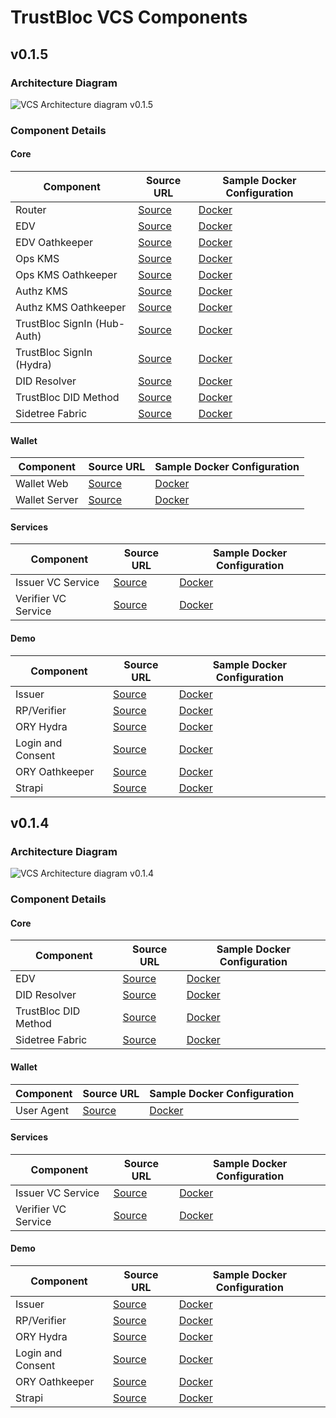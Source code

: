 # TrustBloc VCS Components

## v0.1.5
### Architecture Diagram
![VCS Architecture diagram v0.1.5](../images/vcs_component_diagram_v0.1.5.svg)

### Component Details
#### Core
| Component                   | Source URL                                                                   | Sample Docker Configuration                                                                                                         |
|-----------------------------|------------------------------------------------------------------------------|-------------------------------------------------------------------------------------------------------------------------------------|
| Router                      | [Source](https://github.com/trustbloc/hub-router)                            | [Docker](https://github.com/trustbloc/edge-sandbox/blob/v0.1.5/test/bdd/fixtures/demo/docker-compose-didcomm.yml#L11-L41)           |
| EDV                         | [Source](https://github.com/trustbloc/edv)                                   | [Docker](https://github.com/trustbloc/edge-sandbox/blob/v0.1.5/test/bdd/fixtures/demo/docker-compose-edge-components.yml#L168-L187) |
| EDV Oathkeeper              | [Source](https://github.com/ory/oathkeeper)                                  | [Docker](https://github.com/trustbloc/edge-sandbox/blob/v0.1.5/test/bdd/fixtures/demo/docker-compose-third-party.yml#L91-L112)      |
| Ops KMS                     | [Source](https://github.com/trustbloc/hub-kms)                               | [Docker](https://github.com/trustbloc/edge-sandbox/blob/v0.1.5/test/bdd/fixtures/demo/docker-compose-edge-components.yml#L306-L339) |
| Ops KMS Oathkeeper          | [Source](https://github.com/ory/oathkeeper )                                 | [Docker](https://github.com/trustbloc/edge-sandbox/blob/v0.1.5/test/bdd/fixtures/demo/docker-compose-third-party.yml#L114-L135)     |
| Authz KMS                   | [Source](https://github.com/trustbloc/hub-kms)                               | [Docker](https://github.com/trustbloc/edge-sandbox/blob/v0.1.5/test/bdd/fixtures/demo/docker-compose-edge-components.yml#L267-L304) |
| Authz KMS Oathkeeper        | [Source](https://github.com/ory/oathkeeper )                                 | [Docker](https://github.com/trustbloc/edge-sandbox/blob/v0.1.5/test/bdd/fixtures/demo/docker-compose-third-party.yml#L91-L112)      |
| TrustBloc SignIn (Hub-Auth) | [Source](https://github.com/trustbloc/hub-auth)                              | [Docker](https://github.com/trustbloc/edge-sandbox/blob/v0.1.5/test/bdd/fixtures/demo/docker-compose-edge-components.yml#L168-L187) |
| TrustBloc SignIn (Hydra)    | [Source](https://github.com/ory/hydra)                                       | [Docker](https://github.com/trustbloc/edge-sandbox/blob/v0.1.5/test/bdd/fixtures/demo/docker-compose-edge-components.yml#L381-L410) |
| DID Resolver                | [Source](https://github.com/trustbloc/edge-service/tree/master/cmd/did-rest) | [Docker](https://github.com/trustbloc/edge-sandbox/blob/v0.1.5/test/bdd/fixtures/demo/docker-compose-edge-components.yml#L150-L166) |
| TrustBloc DID Method        | [Source](https://github.com/trustbloc/trustbloc-did-method)                  | [Docker](https://github.com/trustbloc/edge-sandbox/blob/v0.1.5/test/bdd/fixtures/demo/docker-compose-edge-components.yml#L251-L265) |
| Sidetree Fabric             | [Source](https://github.com/trustbloc/sidetree-fabric)                       | [Docker](https://github.com/trustbloc/edge-sandbox/blob/v0.1.5/test/bdd/fixtures/demo/docker-compose-sidetree-fabric.yml)           |

#### Wallet
| Component     | Source URL                                        | Sample Docker Configuration                                                                                                         |
|---------------|---------------------------------------------------|-------------------------------------------------------------------------------------------------------------------------------------|
| Wallet Web    | [Source](https://github.com/trustbloc/edge-agent) | [Docker](https://github.com/trustbloc/edge-sandbox/blob/v0.1.5/test/bdd/fixtures/demo/docker-compose-edge-components.yml#L225-L249) |
| Wallet Server | [Source](https://github.com/trustbloc/edge-agent) | [Docker](https://github.com/trustbloc/edge-sandbox/blob/v0.1.5/test/bdd/fixtures/demo/docker-compose-edge-components.yml#L189-L223) |

#### Services
| Component           | Source URL                                          | Sample Docker Configuration                                                                                                       |
|---------------------|-----------------------------------------------------|-----------------------------------------------------------------------------------------------------------------------------------|
| Issuer VC Service   | [Source](https://github.com/trustbloc/edge-service) | [Docker](https://github.com/trustbloc/edge-sandbox/blob/v0.1.5/test/bdd/fixtures/demo/docker-compose-edge-components.yml#L11-L43) |
| Verifier VC Service | [Source](https://github.com/trustbloc/edge-service) | [Docker](https://github.com/trustbloc/edge-sandbox/blob/v0.1.5/test/bdd/fixtures/demo/docker-compose-edge-components.yml#L45-L77) |

#### Demo
| Component         | Source URL                                          | Sample Docker Configuration                                                                                                         |
|-------------------|-----------------------------------------------------|-------------------------------------------------------------------------------------------------------------------------------------|
| Issuer            | [Source](https://github.com/trustbloc/edge-sandbox) | [Docker](https://github.com/trustbloc/edge-sandbox/blob/v0.1.5/test/bdd/fixtures/demo/docker-compose-demo-applications.yml#L11-L45) |
| RP/Verifier       | [Source](https://github.com/trustbloc/edge-sandbox) | [Docker](https://github.com/trustbloc/edge-sandbox/blob/v0.1.5/test/bdd/fixtures/demo/docker-compose-demo-applications.yml#L47-L71) |
| ORY Hydra         | [Source](https://github.com/ory/hydra)              | [Docker](https://github.com/trustbloc/edge-sandbox/blob/v0.1.5/test/bdd/fixtures/demo/docker-compose-third-party.yml#L11-L40)       |
| Login and Consent | [Source](https://github.com/trustbloc/edge-sandbox) | [Docker](https://github.com/trustbloc/edge-sandbox/blob/v0.1.5/test/bdd/fixtures/demo/docker-compose-third-party.yml#L239-L253)     |
| ORY Oathkeeper    | [Source](https://github.com/ory/oathkeeper)         | [Docker](https://github.com/trustbloc/edge-sandbox/blob/v0.1.5/test/bdd/fixtures/demo/docker-compose-third-party.yml#L42-L63)      |
| Strapi            | [Source](https://github.com/strapi/strapi)          | [Docker](https://github.com/trustbloc/edge-sandbox/blob/v0.1.5/test/bdd/fixtures/demo/docker-compose-third-party.yml#L137-L158)     |

## v0.1.4
### Architecture Diagram
![VCS Architecture diagram v0.1.4](../images/vcs_component_diagram_v0.1.4.svg)

### Component Details
#### Core
| Component            | Source URL                                                                   | Sample Docker Configuration                                                                                                         |
|----------------------|------------------------------------------------------------------------------|-------------------------------------------------------------------------------------------------------------------------------------|
| EDV                  | [Source](https://github.com/trustbloc/edv)                                   | [Docker](https://github.com/trustbloc/edge-sandbox/blob/v0.1.4/test/bdd/fixtures/demo/docker-compose-edge-components.yml#L164-L177) |
| DID Resolver         | [Source](https://github.com/trustbloc/edge-service/tree/master/cmd/did-rest) | [Docker](https://github.com/trustbloc/edge-sandbox/blob/v0.1.4/test/bdd/fixtures/demo/docker-compose-edge-components.yml#L146-L162) |
| TrustBloc DID Method | [Source](https://github.com/trustbloc/trustbloc-did-method)                  | [Docker](https://github.com/trustbloc/edge-sandbox/blob/v0.1.4/test/bdd/fixtures/demo/docker-compose-edge-components.yml#L198-L212) |
| Sidetree Fabric      | [Source](https://github.com/trustbloc/sidetree-fabric)                       | [Docker](https://github.com/trustbloc/edge-sandbox/blob/v0.1.4/test/bdd/fixtures/demo/docker-compose-sidetree-fabric.yml)           |

#### Wallet
| Component  | Source URL                                        | Sample Docker Configuration                                                                                                         |
|------------|---------------------------------------------------|-------------------------------------------------------------------------------------------------------------------------------------|
| User Agent | [Source](https://github.com/trustbloc/edge-agent) | [Docker](https://github.com/trustbloc/edge-sandbox/blob/v0.1.4/test/bdd/fixtures/demo/docker-compose-edge-components.yml#L179-L196) |

#### Services
| Component           | Source URL                                          | Sample Docker Configuration                                                                                                       |
|---------------------|-----------------------------------------------------|-----------------------------------------------------------------------------------------------------------------------------------|
| Issuer VC Service   | [Source](https://github.com/trustbloc/edge-service) | [Docker](https://github.com/trustbloc/edge-sandbox/blob/v0.1.4/test/bdd/fixtures/demo/docker-compose-edge-components.yml#L11-L42) |
| Verifier VC Service | [Source](https://github.com/trustbloc/edge-service) | [Docker](https://github.com/trustbloc/edge-sandbox/blob/v0.1.4/test/bdd/fixtures/demo/docker-compose-edge-components.yml#L44-L75) |

#### Demo
| Component         | Source URL                                          | Sample Docker Configuration                                                                                                         |
|-------------------|-----------------------------------------------------|-------------------------------------------------------------------------------------------------------------------------------------|
| Issuer            | [Source](https://github.com/trustbloc/edge-sandbox) | [Docker](https://github.com/trustbloc/edge-sandbox/blob/v0.1.4/test/bdd/fixtures/demo/docker-compose-demo-applications.yml#L11-L43) |
| RP/Verifier       | [Source](https://github.com/trustbloc/edge-sandbox) | [Docker](https://github.com/trustbloc/edge-sandbox/blob/v0.1.4/test/bdd/fixtures/demo/docker-compose-demo-applications.yml#L45-L69) |
| ORY Hydra         | [Source](https://github.com/ory/hydra)              | [Docker](https://github.com/trustbloc/edge-sandbox/blob/v0.1.4/test/bdd/fixtures/demo/docker-compose-third-party.yml#L11-L40)       |
| Login and Consent | [Source](https://github.com/trustbloc/edge-sandbox) | [Docker](https://github.com/trustbloc/edge-sandbox/blob/v0.1.4/test/bdd/fixtures/demo/docker-compose-third-party.yml#L157-L171)     |
| ORY Oathkeeper    | [Source](https://github.com/ory/oathkeeper)         | [Docker](https://github.com/trustbloc/edge-sandbox/blob/v0.1.4/test/bdd/fixtures/demo/docker-compose-third-party.yml#L42-L63)       |
| Strapi            | [Source](https://github.com/strapi/strapi)          | [Docker](https://github.com/trustbloc/edge-sandbox/blob/v0.1.4/test/bdd/fixtures/demo/docker-compose-third-party.yml#L65-L86)       |

